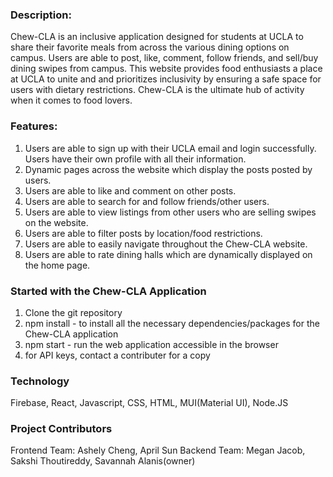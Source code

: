 ### Description: 
Chew-CLA is an inclusive application designed for students at UCLA to share their favorite meals from across the various dining options on campus. Users are able to post, like, comment, follow friends, and sell/buy dining swipes from campus. This website provides food enthusiasts a place at UCLA to unite and and prioritizes inclusivity by ensuring a safe space for users with dietary restrictions. Chew-CLA is the ultimate hub of activity when it comes to food lovers.

### Features:
1) Users are able to sign up with their UCLA email and login successfully. Users have their own profile with all their information.
2) Dynamic pages across the website which display the posts posted by users.
3) Users are able to like and comment on other posts.
4) Users are able to search for and follow friends/other users.
5) Users are able to view listings from other users who are selling swipes on the website.
6) Users are able to filter posts by location/food restrictions.
7) Users are able to easily navigate throughout the Chew-CLA website.
8) Users are able to rate dining halls which are dynamically displayed on the home page.

### Started with the Chew-CLA Application
1) Clone the git repository
2) npm install - to install all the necessary dependencies/packages for the Chew-CLA application
3) npm start - run the web application accessible in the browser
4) for API keys, contact a contributer for a copy

### Technology
Firebase, React, Javascript, CSS, HTML, MUI(Material UI), Node.JS

### Project Contributors
Frontend Team: Ashely Cheng, April Sun
Backend Team: Megan Jacob, Sakshi Thoutireddy, Savannah Alanis(owner)




